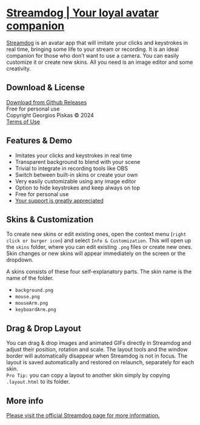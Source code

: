 # [Streamdog | Your loyal avatar companion](https://gpiskas.com/projects/streamdog/)

[Streamdog](https://gpiskas.com/projects/streamdog/) is an avatar app that will imitate your clicks and keystrokes in real time, bringing some life to your stream or recording. It is an ideal companion for those who don’t want to use a camera.
You can easily customize it or create new skins. All you need is an image editor and some creativity.

## Download & License
[Download from Github Releases](https://github.com/gpiskas/streamdog/releases) \
Free for personal use \
Copyright Georgios Piskas © 2024 \
[Terms of Use](https://gpiskas.com/terms/)

## Features & Demo
- Imitates your clicks and keystrokes in real time
- Transparent background to blend with your scene
- Trivial to integrate in recording tools like OBS
- Switch between built-in skins or create your own
- Very easily customizable using any image editor
- Option to hide keystrokes and keep always on top
- Free for personal use
- [Your support is greatly appreciated](https://gpiskas.com/about/)

## Skins & Customization
To create new skins or edit existing ones, open the context menu (`right click or burger icon`) and select `Info & Customization`. This will open up the `skins` folder, where you can edit existing `.png` files or create new ones. Skin changes or new skins will appear immediately on the screen or the dropdown.

A skins consists of these four self-explanatory parts. The skin name is the name of the folder.

- `background.png`
- `mouse.png`
- `mouseArm.png`
- `keyboardArm.png`

## Drag & Drop Layout
You can drag & drop images and animated GIFs directly in Streamdog and adjust their position, rotation and scale.
The layout tools and the window border will automatically disappear when Streamdog is not in focus.
The layout is saved automatically and restored on relaunch, separately for each skin. \
`Pro Tip:` you can copy a layout to another skin simply by copying `.layout.html` to its folder.

## More info
[Please visit the official Streamdog page for more information.](https://gpiskas.com/projects/streamdog/)